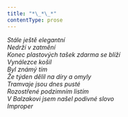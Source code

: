 ```yaml
---
title: "*\_*\_*"
contentType: prose
---
```


<section>

_Stále ještě elegantní  
Nedrží v zatmění  
Konec plastových tašek zdarma se blíží  
Vynálezce košil  
Byl známý tím  
Že týden dělil na díry a omyly  
Tramvaje jsou dnes pusté  
Rozostřené podzimním listím  
V Balzakovi jsem našel podivné slovo  
Improper_

</section>

